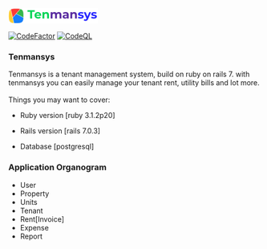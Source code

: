 ![alt text](https://github.com/sm-ehsan/tenmansys/blob/main/app/assets/images/logo-new.png?raw=true)

[![CodeFactor](https://www.codefactor.io/repository/github/sm-ehsan/tenmansys/badge)](https://www.codefactor.io/repository/github/sm-ehsan/tenmansys)
[![CodeQL](https://github.com/sm-ehsan/tenmansys/actions/workflows/codeql-analysis.yml/badge.svg)](https://github.com/sm-ehsan/tenmansys/actions/workflows/codeql-analysis.yml)

### Tenmansys

Tenmansys is a tenant management system, build on ruby on rails 7.
with tenmansys you can easily manage your tenant rent, utility bills and lot more.
</br>
</br>
Things you may want to cover:

* Ruby version [ruby 3.1.2p20]

* Rails version [rails 7.0.3]

* Database [postgresql]


### Application Organogram
  * User
  * Property
  * Units
  * Tenant
  * Rent[Invoice]
  * Expense
  * Report